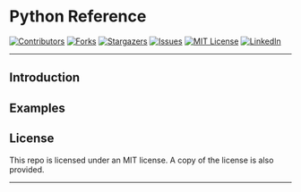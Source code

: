 # Python Reference

[![Contributors][contributors-shield]][contributors-url]
[![Forks][forks-shield]][forks-url]
[![Stargazers][stars-shield]][stars-url]
[![Issues][issues-shield]][issues-url]
[![MIT License][license-shield]][license-url]
[![LinkedIn][linkedin-shield]][linkedin-url]

---

## Introduction

## Examples

## License

This repo is licensed under an MIT license. A copy of the license is also provided.

---

[contributors-shield]: https://img.shields.io/github/contributors/darlodev/python_reference.svg?style=for-the-badge
[contributors-url]: https://github.com/darlodev
[forks-shield]: https://img.shields.io/github/forks/darlodev/python_reference.svg?style=for-the-badge
[forks-url]: https://github.com/darlodev/python_reference/network/members
[stars-shield]: https://img.shields.io/github/stars/darlodev/python_reference.svg?style=for-the-badge
[stars-url]: https://github.com/darlodev/python_reference/stargazers
[issues-shield]: https://img.shields.io/github/issues/darlodev/python_reference.svg?style=for-the-badge
[issues-url]: https://github.com/darlodev/python_reference/issues
[license-shield]: https://img.shields.io/github/license/darlodev/python_reference.svg?style=for-the-badge
[license-url]: https://github.com/darlodev/python_reference/blob/master/LICENSE.txt
[linkedin-shield]: https://img.shields.io/badge/-LinkedIn-black.svg?style=for-the-badge&logo=linkedin&colorB=555
[linkedin-url]: https://linkedin.com/in/darlodev
